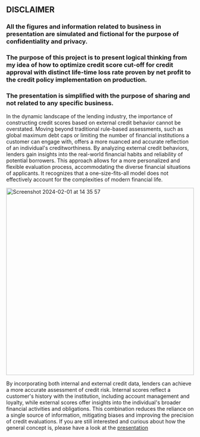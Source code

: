 ## DISCLAIMER
### All the figures and information related to business in presentation are simulated and fictional for the purpose of confidentiality and privacy. 
### The purpose of this project is to present logical thinking from my idea of how to optimize credit score cut-off for credit approval with distinct life-time loss rate proven by net profit to the credit policy implementation on production.
### The presentation is simplified with the purpose of sharing and not related to any specific business.  



In the dynamic landscape of the lending industry, the importance of constructing credit scores based on external credit behavior cannot be overstated. Moving beyond traditional rule-based assessments, such as global maximum debt caps or limiting the number of financial institutions a customer can engage with, offers a more nuanced and accurate reflection of an individual's creditworthiness. By analyzing external credit behaviors, lenders gain insights into the real-world financial habits and reliability of potential borrowers. This approach allows for a more personalized and flexible evaluation process, accommodating the diverse financial situations of applicants. It recognizes that a one-size-fits-all model does not effectively account for the complexities of modern financial life.

<img width="504" alt="Screenshot 2024-02-01 at 14 35 57" src="https://github.com/trungle14/composite_credit_score_policy_strategy/assets/143222481/f102115b-eab0-44a5-b1eb-67ee84c63c35">

By incorporating both internal and external credit data, lenders can achieve a more accurate assessment of credit risk. Internal scores reflect a customer's history with the institution, including account management and loyalty, while external scores offer insights into the individual's broader financial activities and obligations. This combination reduces the reliance on a single source of information, mitigating biases and improving the precision of credit evaluations.
If you are still interested and curious about how the general concept is, please have a look at the [presentation](https://drive.google.com/drive/folders/1WLNPvLNO9uct1WE7fLK7N8IFqtmtvkcI)


